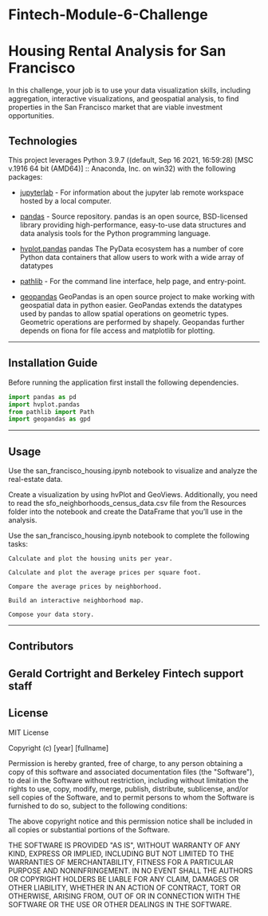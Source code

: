 # Fintech-Module-6-Challenge

# Housing Rental Analysis for San Francisco

In this challenge, your job is to use your data visualization skills, including aggregation, interactive visualizations, and geospatial analysis, to find properties in the San Francisco market that are viable investment opportunities.

## Technologies

This project leverages Python 3.9.7 ((default, Sep 16 2021, 16:59:28) [MSC v.1916 64 bit (AMD64)] :: Anaconda, Inc. on win32) with the following packages:
 
* [jupyterlab](https://jupyterlab.readthedocs.io/en/stable/user/urls.html#managing-workspaces-ui) - For information about the jupyter lab remote workspace hosted by a local computer.
 
* [pandas](https://pandas.pydata.org/docs/) - Source repository. 
pandas is an open source, BSD-licensed library providing high-performance, easy-to-use data structures and data analysis tools for the Python programming language.

* [hvplot.pandas](https://hvplot.holoviz.org/) pandas
The PyData ecosystem has a number of core Python data containers that allow users to work with a wide array of datatypes

* [pathlib](https://docs.python.org/3/library/pathlib.html#module-pathlib) - For the command line interface, help page, and entry-point.

* [geopandas](https://geopandas.org/en/stable/)
GeoPandas is an open source project to make working with geospatial data in python easier. GeoPandas extends the datatypes used by pandas to allow spatial operations on geometric types. Geometric operations are performed by shapely. Geopandas further depends on fiona for file access and matplotlib for plotting.
---

## Installation Guide

Before running the application first install the following dependencies.

```python
import pandas as pd
import hvplot.pandas
from pathlib import Path
import geopandas as gpd
```

---

## Usage

Use the san_francisco_housing.ipynb notebook to visualize and analyze the real-estate data.

Create a visualization by using hvPlot and GeoViews. Additionally, you need to read the sfo_neighborhoods_census_data.csv file from the Resources folder into the notebook and create the DataFrame that you’ll use in the analysis.

Use the san_francisco_housing.ipynb notebook to complete the following tasks:

    Calculate and plot the housing units per year.

    Calculate and plot the average prices per square foot.

    Compare the average prices by neighborhood.

    Build an interactive neighborhood map.

    Compose your data story.



---

## Contributors

Gerald Cortright and Berkeley Fintech support staff
---

## License

MIT License

Copyright (c) [year] [fullname]

Permission is hereby granted, free of charge, to any person obtaining a copy
of this software and associated documentation files (the "Software"), to deal
in the Software without restriction, including without limitation the rights
to use, copy, modify, merge, publish, distribute, sublicense, and/or sell
copies of the Software, and to permit persons to whom the Software is
furnished to do so, subject to the following conditions:

The above copyright notice and this permission notice shall be included in all
copies or substantial portions of the Software.

THE SOFTWARE IS PROVIDED "AS IS", WITHOUT WARRANTY OF ANY KIND, EXPRESS OR
IMPLIED, INCLUDING BUT NOT LIMITED TO THE WARRANTIES OF MERCHANTABILITY,
FITNESS FOR A PARTICULAR PURPOSE AND NONINFRINGEMENT. IN NO EVENT SHALL THE
AUTHORS OR COPYRIGHT HOLDERS BE LIABLE FOR ANY CLAIM, DAMAGES OR OTHER
LIABILITY, WHETHER IN AN ACTION OF CONTRACT, TORT OR OTHERWISE, ARISING FROM,
OUT OF OR IN CONNECTION WITH THE SOFTWARE OR THE USE OR OTHER DEALINGS IN THE
SOFTWARE.
